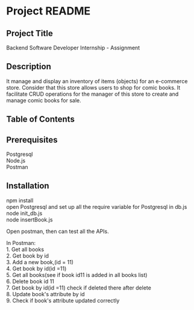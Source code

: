 # Project README

## Project Title

Backend Software Developer Internship - Assignment


## Description

It manage and display an inventory of items (objects) for an e-commerce store. Consider that this store allows users to shop for comic books. It facilitate CRUD operations for the manager of this store to create and manage comic books for sale.
## Table of Contents


## Prerequisites

Postgresql  
Node.js  
Postman  

## Installation

npm install  
open Postgresql and set up all the require variable for Postgresql in db.js  
node init_db.js  
node insertBook.js  
  
Open postman, then can test all the APIs.  

In Postman:  
    1. Get all books  
    2. Get book by id  
    3. Add a new book,(id = 11)  
    4. Get book by id(id =11)  
    5. Get all books(see if book id11 is added in all books list)  
    6. Delete book id 11  
    7. Get book by id(id =11) check if deleted there after delete  
    8. Update book's attribute by id  
    9. Check if book's attribute updated correctly  


